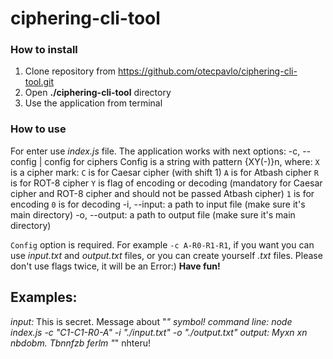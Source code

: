 # ciphering-cli-tool
### How to install 
1. Clone repository from https://github.com/otecpavlo/ciphering-cli-tool.git
2. Open **./ciphering-cli-tool** directory
3. Use the application from terminal

### How to use 
For enter use *index.js* file.
The application works with next options: 
-c, --config | config for ciphers
Config is a string with pattern {XY(-)}n, where:
    `X` is a cipher mark:
    `C` is for Caesar cipher (with shift 1)
    `A` is for Atbash cipher
    `R` is for ROT-8 cipher
    `Y` is flag of encoding or decoding (mandatory for Caesar cipher and ROT-8 cipher and should not be passed Atbash cipher)
    `1` is for encoding
    `0` is for decoding
-i, --input: a path to input file (make sure it's main directory)
-o, --output: a path to output file (make sure it's main directory)

  `Config` option is required. For example `-c A-R0-R1-R1`, if you want you can use *input.txt* and *output.txt* files, or you can create yourself *.txt* files.
    Please don't use flags twice, it will be an Error:)
  **Have fun!**

  ## Examples:
  *input:* This is secret. Message about "_" symbol!
  *command line:* node index.js -c "C1-C1-R0-A" -i "./input.txt" -o "./output.txt"
  *output:* Myxn xn nbdobm. Tbnnfzb ferlm "_" nhteru!



